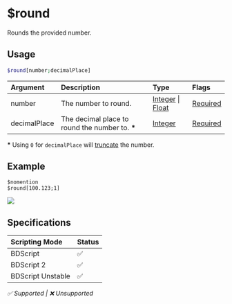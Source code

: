 # $round
Rounds the provided number.

## Usage
```php
$round[number;decimalPlace]
```

| Argument | Description | Type | Flags |
| :---- | :---- | :---- | :---- |
| number | The number to round. | [Integer](/src/resources/arguments/types.md#integer) \| [Float](/src/resources/arguments/types.md#float) | [Required](/src/resources/arguments/flags.md#required)
| decimalPlace | The decimal place to round the number to. **\*** | [Integer](/src/resources/arguments/types.md#integer) | [Required](/src/resources/arguments/flags.md#required)

**\*** Using `0` for `decimalPlace` will [truncate](https://en.wikipedia.org/wiki/Truncation) the number.

## Example
```
$nomention
$round[100.123;1]
```
![](https://user-images.githubusercontent.com/69215413/125875437-417ae90b-c685-4aad-94b7-1767e153b7f3.png)

## Specifications
| Scripting Mode | Status
| :---- | :---- |
| BDScript | ✅ |
| BDScript 2 | ✅ |
| BDScript Unstable | ✅ |

*✅ Supported | ❌ Unsupported*
